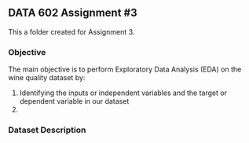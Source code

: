## DATA 602 Assignment #3

This a folder created for Assignment 3.


### Objective
The main objective is to perform Exploratory Data Analysis (EDA) on the wine quality dataset by:
1. Identifying the inputs or independent variables and the target or dependent variable in our dataset
2. 


### Dataset Description

